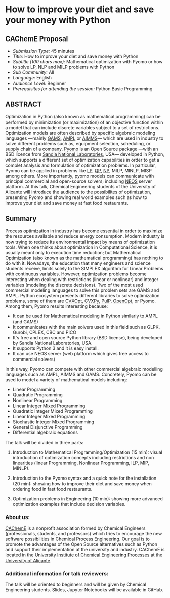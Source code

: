# How to improve your diet and save your money with Python 

## CAChemE Proposal

- *Submission Type:* 45 minutes
- *Title:* How to improve your diet and save money with Python
- *Subtitle (100 chars max):* Mathematical optimization with Pyomo or how to solve LP, NLP and MILP problems with Python
- *Sub Community:* All 
- *Language:* English
- *Audience Level:* Beginner
- *Prerequisites for attending the session:* Python Basic Programming


## ABSTRACT
Optimization in Python (also known as mathematical programming) can be performed by minimization (or maximization) of an objective function within a model that can include discrete variables subject to a set of restrictions. Optimization models are often described by specific algebraic modeling languages —mainly  [GAMS](http://www.gams.com/), [AMPL](http://ampl.com/) or [AIMMS](http://www.aimms.com/)— which are used in industry to solve different problems such as, equipment selection, scheduling, or supply chain of a company. [Pyomo](http://www.pyomo.org/) is an Open Source package —with an BSD licence from [Sandia National Laboratories](http://www.sandia.gov/), USA— developed in Python, which supports a different set of optimization capabilities in order to get a complet analysis and formulation of optimization problems. In particular, Pyomo can be applied in problems like [LP](https://en.wikipedia.org/wiki/Linear_programming), [QP](https://en.wikipedia.org/wiki/Quadratic_programming), [NP](https://en.wikipedia.org/wiki/Nonlinear_programming), MILP, MINLP, MISP among others. More importantly, pyomo models can communicate with principal commercial and open-source solvers; including [NEOS](http://www.neos-server.org/neos/) server platform. 
At this talk, Chemical Engineering students of the University of Alicante will introduce the audience to the possibilites of optimization, presenting Pyomo and showing real world examples such as how to improve your diet and save money at fast food restaurants.

## Summary

Process optimization in industry has become essential in order to maximize the resources available and reduce energy consumption. Modern industry is now trying to reduce its environmental impact by means of optimization tools. 
When one thinks about optimization in Computational Science, it is usually meant only to execution time reduction; but Mathematical Optimization (also known as the mathematical programming) has nothing to do with it. Nowadays, the education that many engineers and science students receive, limits solely to the SIMPLEX algorithm for Linear Problems with continuous variables. However, optimization problems become interesting when dealing with restrictions (linear or nonlinear) and integer variables (modeling the discrete decisions). Two of the most used commercial modeling languages to solve this problem sets are GAMS and AMPL. Python ecosystem presents different libraries to solve optimization problems, some of them are [CVXOpt](http://cvxopt.org/), [CVXPy](http://www.cvxpy.org/en/latest/), [PulP](https://pythonhosted.org/PuLP/), [OpenOpt](http://openopt.org/Welcome), or Pyomo. 
Among them, Pyomo results interesting because:
- It can be used for Mathematical modeling in Python similarly to AMPL (and GAMS)
- It communicates with the main solvers used in this field such as GLPK, Gurobi, CPLEX, CBC and PICO
- It's free and open source Python library (BSD license), being developed by Sandia National Laboratories, USA.
- It supports Python 3 and it is easy install.
- It can use NEOS server (web platform which gives free access to commercial solvers)

In this way, Pyomo can compete with other commercial algebraic modelling languages such as AMPL, AIMMS and GAMS. Concretely, Pyomo can be used to model a variety of mathematical models including: 

- Linear Programming
- Quadratic Programming
- Nonlinear Programming
- Linear Integer Mixed Programming
- Quadratic Integer Mixed Programming
- Linear Integer Mixed Programming
- Stochastic Integer Mixed Programming
- General Disjunctive Programming
- Differential algebraic equations 

The talk will be divided in three parts:

1. Introduction to Mathematical Programming/Optimization (15 min): visual introduction of optimization concepts including restrictions and non linearities (linear Programming, Nonlinear Programming, ILP, MIP, MINLP). 

2. Introduction to the Pyomo syntax and a quick note for the installation (20 min): showing how to improve their diet and save money when ordering food in fast food restaurants.
	
3. Optimization problems in Engineering (10 min): showing more advanced optimization examples that include decision variables.

### About us:

[CAChemE](http://cacheme.org/) is a nonprofit association formed by Chemical Engineers (professionals, students, and professors) which tries to encourage the new software possibilities in Chemical Process Engineering. Our goal is to promote the advantages of the Open Source alternatives such as Python and support their implementation at the university and industry. CAChemE is located in the [University Institute of Chemical Engineering Processes](http://iipq.ua.es/) at the [University of Alicante](http://www.ua.es/).

### Additional information for talk reviewers:

The talk will be oriented to beginners and will be given by Chemical Engineering students. Slides, Jupyter Notebooks will be available in GitHub.
